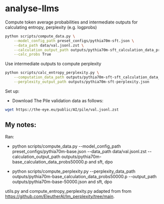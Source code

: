 # analyse-llms

Compute token average probabilities and intermediate outputs for calculating entropy, perplexity (e.g. logprobs)
```bash
python scripts/compute_data.py \
    --model_config_path preset_configs/pythia70m-sft.json \
    --data_path data/val.jsonl.zst \
    --calculation_output_path outputs/pythia70m-sft_calculation_data_probs50000.p \
    --calc_probs True
```

Use intermediate outputs to compute perplexity
```bash
python scripts/calc_entropy_perplexity.py \
    --computation_data_path outputs/pythia70m-sft-sft_calculation_data_probs50000.p \
    --perplexity_output_path outputs/pythia70m-sft-perplexity.json
```


Set up: 

* Download The Pile validation data as follows: 
```bash
wget https://the-eye.eu/public/AI/pile/val.jsonl.zst
```
## My notes: 
Ran: 
* python scripts/compute_data.py --model_config_path preset_configs/pythia70m-base.json --data_path data/val.jsonl.zst --calculation_output_path outputs/pythia70m-base_calculation_data_probs50000.p
and sft, dpo

* python scripts/compute_perplexity.py --perplexity_data_path outputs/pythia70m-base_calculation_data_probs50000.p --output_path outputs/pythia70m-base-50000.json
and sft, dpo


utils.py and compute_entropy_perplexity.py adapted from from https://github.com/EleutherAI/lm_perplexity/tree/main. 
